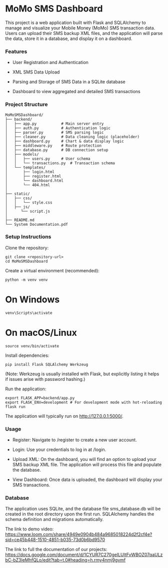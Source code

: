 # MoMo SMS Dashboard

This project is a web application built with Flask and SQLAlchemy to manage and visualize your Mobile Money (MoMo) SMS transaction data. Users can upload their SMS backup XML files, and the application will parse the data, store it in a database, and display it on a dashboard.

### Features
- User Registration and Authentication

- XML SMS Data Upload

- Parsing and Storage of SMS Data in a SQLite database

- Dashboard to view aggregated and detailed SMS transactions

### Project Structure
```
MoMoSMSDashboard/
├── backend/
│   ├── app.py           # Main server entry
│   ├── auth.py          # Authentication logic
│   ├── parser.py        # SMS parsing logic
│   ├── cleaner.py       # Data cleaning logic (placeholder)
│   ├── dashboard.py     # Chart & data display logic
│   ├── middleware.py    # Route protection
│   ├── database.py      # DB connection setup
│   ├── models/
│   │   ├── users.py     # User schema
│   │   └── transactions.py  # Transaction schema
│   └── templates/
│       ├── login.html
│       ├── register.html
│       └── dashboard.html
│       └── 404.html
│
├── static/
│   ├── css/
│   │   └── style.css
│   ├── js/
│      └── script.js
│
├── README.md            
└── System Documentation.pdf   
```

### Setup Instructions

Clone the repository:
```
git clone <repository-url>
cd MoMoSMSDashboard
```

Create a virtual environment (recommended):
```
python -m venv venv
```
# On Windows
```
venv\Scripts\activate
```
# On macOS/Linux
```
source venv/bin/activate
```
Install dependencies:
```
pip install Flask SQLAlchemy Werkzeug
```
(Note: Werkzeug is usually installed with Flask, but explicitly listing it helps if issues arise with password hashing.)

Run the application:
```
export FLASK_APP=backend/app.py
export FLASK_ENV=development # For development mode with hot-reloading
flask run
```
The application will typically run on http://127.0.0.1:5000/.

### Usage
- Register: Navigate to /register to create a new user account.

- Login: Use your credentials to log in at /login.

- Upload XML: On the dashboard, you will find an option to upload your SMS backup XML file. The application will process this file and populate the database.

- View Dashboard: Once data is uploaded, the dashboard will display your SMS transactions.

### Database
The application uses SQLite, and the database file sms_database.db will be created in the root directory upon the first run. SQLAlchemy handles the schema definition and migrations automatically.

The link to demo video:  https://www.loom.com/share/4949e0904b484a9685018224d2f2cf4e?sid=ce45b448-1510-4851-b035-73d0b6bd9570

The link to full the documentation of our projects:  https://docs.google.com/document/d/1CYUR7C270geILUltFvWBOZ07qaULzbC-bZ3leMhfQLo/edit?tab=t.0#heading=h.rmy4nmj9gvmf
